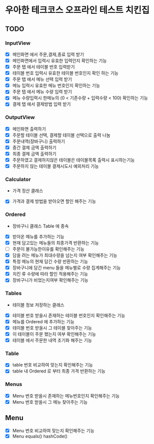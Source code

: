 # 우아한 테크코스 오프라인 테스트 치킨집


## TODO

### InputView

- [x] 메인화면 에서 주문,결제,종료 입력 받기
- [x] 메인화면에서 입력시 유효한 입력인지 확인하는 기능
- [x] 주문 탭 에서 테이블 번호 입력받기
- [x] 테이블 번호 입력시 유효한 테이블 번호인지 확인 하는 기능
- [x] 주문 탭 에서 메뉴 선택 입력 받기
- [x] 메뉴 입력시 유효한 메뉴 번호인지 확인하는 기능
- [x] 주문 탭 에서 메뉴 수량 입력 받기
- [x] 메뉴 수량입력시 한메뉴의 (0 < 기존수량 + 입력수량 < 100) 확인하는 기능
- [x] 결제 탭 에서 결제방법 입력 받기

### OutputView

- [x] 메인화면 출력하기
- [x] 주문할 테이블 선택, 결제할 테이블 선택으로 출력 나눔
- [x] 주문내역(장바구니) 출력하기
- [x] 중간 결제 금액 출력하기
- [x] 최종 결제 금액 출력하기
- [x] 주문하였고 결제하지않은 테이블은 테이블목록 출력시 표시하는기능
- [x] 주문하지 않는 테이블 결제시도시 예외처리 기능

### Calculator 

- 가격 정산 클래스 

- [x] 가격과 결제 방법을 받아오면 할인 해주는 기능

### Ordered

- 장바구니 클래스 Table 에 종속

- [x] 받아온 메뉴를 추가하는 기능
- [x] 현재 담고있는 메뉴들의 최종가격 반환하는 기능
- [ ] 주문이 불가능한이유를 확인해주는 기능
- [x] 담을 려는 메뉴가 최대수량을 넘는지 여부 확인해주는 기능
- [x] 특정 메뉴의 현재 담긴 수량 반환하는 기능
- [x] 장바구니에 담긴 menu 들을 메뉴별로 수량 집계해주는 기능
- [x] 치킨 류 수량에 따라 할인 적용해주는 기능
- [x] 장바구니가 비었는지여부 확인해주는 기능

### Tables

- 테이블 정보 저장하는 클래스
- [x] 테이블 번호 받을시 존재하는 테이블 번호인지 확인해주는 기능
- [x] 메뉴를 Ordered 에 추가하는 기능
- [x] 테이블 번호 받을시 그 테이블 찾아주는 기능
- [x] 이 테이블이 주문 했는지 여부 확인해주는 기능
- [x] 테이블 에서 주문한 내역 초기화 해주는 기능

### Table

- [x] table 번호 비교하여 맞는지 확인해주는 기능
- [x] table 내 Ordered 로 부터 최종 가격 반환하는 기능

### Menus

- [x] Menu 번호 받을시 존재하는 메뉴번호인지 확인해주는 기능
- [x] Menu 번호 받을시 그 메뉴 찾아주는 기능

## Menu

- [x] Menu 번호 비교하여 맞는지 확인해주는 기능
- [x] Menu equals() hashCode()